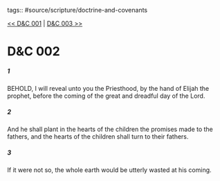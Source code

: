tags:: #source/scripture/doctrine-and-covenants

[<< D&C 001](/Doctrine_and_Covenants/D&C_001.md) | [D&C 003 >>](/Doctrine_and_Covenants/D&C_003.md)

# D&C 002

##### 1

BEHOLD, I will reveal unto you the Priesthood, by the hand of Elijah the prophet, before the coming of the great and dreadful day of the Lord.

##### 2

And he shall plant in the hearts of the children the promises made to the fathers, and the hearts of the children shall turn to their fathers.

##### 3

If it were not so, the whole earth would be utterly wasted at his coming.
